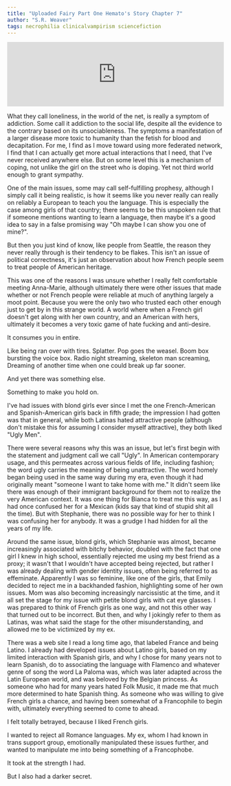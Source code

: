 ```yaml
---
title: "Uploaded Fairy Part One Hemato's Story Chapter 7"
author: "S.R. Weaver"
tags: necrophilia clinicalvampirism sciencefiction
---
```

<iframe scrolling="no" id="hearthis_at_track_7383773" width="100%" height="150" src="https://app.hearthis.at/embed/7383773/transparent_black/?hcolor=&color=&style=2&block_size=2&block_space=1&background=1&waveform=0&cover=0&autoplay=0&css=" frameborder="0" allowtransparency allow="autoplay"><p>Listen to <a href="https://hearthis.at/todiaspora/uploadedfairtydeeplore70bpm/" target="_blank">Uploaded Fairy Deep Lore</a> <span>by</span><a href="https://hearthis.at/todiaspora/" target="_blank" >ToDiaspora</a> <span>on</span> <a href="https://hearthis.at/" target="_blank">hearthis.at</a></p></iframe>

What they call loneliness, in the world of the net, is really a symptom of addiction. Some call it addiction to the social life, despite all the evidence to the contrary based on its unsociableness. The symptoms a manifestation of a larger disease more toxic to humanity than the fetish for blood and decapitation. For me, I find as I move toward using more federated network, I find that I can actually get more actual interactions that I need, that I've never received anywhere else. But on some level this is a mechanism of coping, not unlike the girl on the street who is doping. Yet not third world enough to grant sympathy.

One of the main issues, some may call self-fulfilling prophesy, although I simply call it being realistic, is how it seems like you never really can really on reliably a European to teach you the language. This is especially the case among girls of that country; there seems to be this unspoken rule that if someone mentions wanting to learn a language, then maybe it's a good idea to say in a false promising way "Oh maybe I can show you one of mine?".

But then you just kind of know, like people from Seattle, the reason they never really through is their tendency to be flakes. This isn't an issue of political correctness, it's just an observation about how French people seem to treat people of American heritage.

This was one of the reasons I was unsure whether I really felt comfortable meeting Anna-Marie, although ultimately there were other issues that made whether or not French people were reliable at much of anything largely a moot point. Because you were the only two who trusted each other enough just to get by in this strange world. A world where when a French girl doesn't get along with her own country, and an American with hers, ultimately it becomes a very toxic game of hate fucking and anti-desire.

It consumes you in entire.

Like being ran over with tires. Splatter. Pop goes the weasel. Boom box bursting the voice box. Radio night streaming, skeleton man screaming, Dreaming of another time when one could break up far sooner.

And yet there was something else.

Something to make you hold on.

I've had issues with blond girls ever since I met the one French-American and Spanish-American girls back in fifth grade; the impression I had gotten was that in general, while both Latinas hated attractive people (although don't mistake this for assuming I consider myself attractive), they both liked "Ugly Men".

There were several reasons why this was an issue, but let's first begin with the statement and judgment call we call "Ugly". In American contemporary usage, and this permeates across various fields of life, including fashion; the word ugly carries the meaning of being unattractive. The word homely began being used in the same way during my era, even though it had originally meant "someone I want to take home with me." It didn't seem like there was enough of their immigrant background for them not to realize the very American context. It was one thing for Bianca to treat me this way, as I had once confused her for a Mexican (kids say that kind of stupid shit all the time). But with Stephanie, there was no possible way for her to think I was confusing her for anybody. It was a grudge I had hidden for all the years of my life.

Around the same issue, blond girls, which Stephanie was almost, became increasingly associated with bitchy behavior, doubled with the fact that one girl I knew in high school, essentially rejected me using my best friend as a proxy; it wasn't that I wouldn't have accepted being rejected, but rather I was already dealing with gender identity issues, often being referred to as effeminate. Apparently I was so feminine, like one of the girls, that Emily decided to reject me in a backhanded fashion, highlighting some of her own issues. Mom was also becoming increasingly narcissistic at the time, and it all set the stage for my issue with petite blond girls with cat eye glasses. I was prepared to think of French girls as one way, and not this other way that turned out to be incorrect. But then, and why I jokingly refer to them as Latinas, was what said the stage for the other misunderstanding, and allowed me to be victimized by my ex.

There was a web site I read a long time ago, that labeled France and being Latino. I already had developed issues about Latino girls, based on my limited interaction with Spanish girls, and why I chose for many years not to learn Spanish, do to associating the language with Flamenco and whatever genre of song the word La Paloma was, which was later adapted across the Latin European world, and was beloved by the Belgian princess. As someone who had for many years hated Folk Music, it made me that much more determined to hate Spanish thing. As someone who was willing to give French girls a chance, and having been somewhat of a Francophile to begin with, ultimately everything seemed to come to ahead.

I felt totally betrayed, because I liked French girls.

I wanted to reject all Romance languages. My ex, whom I had known in trans support group, emotionally manipulated these issues further, and wanted to manipulate me into being something of a Francophobe.

It took at the strength I had.

But I also had a darker secret.
